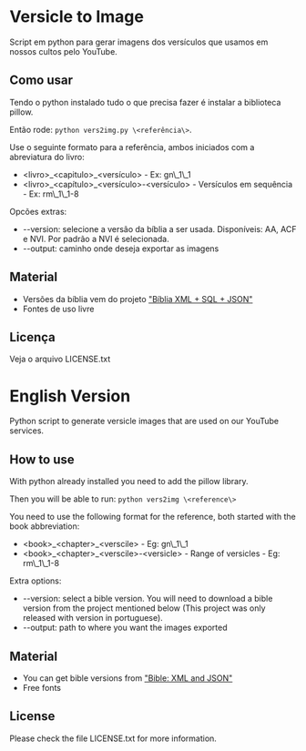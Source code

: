 # Versicle to Image
Script em python para gerar imagens dos versículos que usamos em nossos cultos pelo YouTube.

## Como usar
Tendo o python instalado tudo o que precisa fazer é instalar a biblioteca pillow.

Então rode: `python vers2img.py \<referência\>`.

Use o seguinte formato para a referência, ambos iniciados com a abreviatura do livro: 
- \<livro\>\_\<capitulo\>\_\<versículo\> - Ex: gn\\_1\\_1
- \<livro\>\_\<capítulo\>\_\<versículo\>-\<versículo\> - Versículos em sequência - Ex: rm\\_1\\_1\-8

Opcões extras:
- --version: selecione a versão da bíblia a ser usada. Disponíveis: AA, ACF e NVI. Por padrão a NVI é selecionada.
- --output: caminho onde deseja exportar as imagens

## Material
- Versões da bíblia vem do projeto ["Bíblia XML + SQL + JSON"](https://github.com/thiagobodruk/biblia)
- Fontes de uso livre

## Licença
Veja o arquivo LICENSE.txt


# English Version
Python script to generate versicle images that are used on our YouTube services.

## How to use
With python already installed you need to add the pillow library.

Then you will be able to run: `python vers2img \<reference\>`

You need to use the following format for the reference, both started with the book abbreviation:
- \<book\>\_\<chapter\>\_\<verscile\> - Eg: gn\\_1\\_1
- \<book\>\_\<chapter\>\_\<verscile\>-\<versicle\> - Range of versicles - Eg: rm\\_1\\_1\-8

Extra options:
- --version: select a bible version. You will need to download a bible version from the project mentioned below (This project was only released with version in portuguese).
- --output: path to where you want the images exported

## Material
- You can get bible versions from ["Bible: XML and JSON"](https://github.com/thiagobodruk/bible)
- Free fonts

## License
Please check the file LICENSE.txt for more information.
